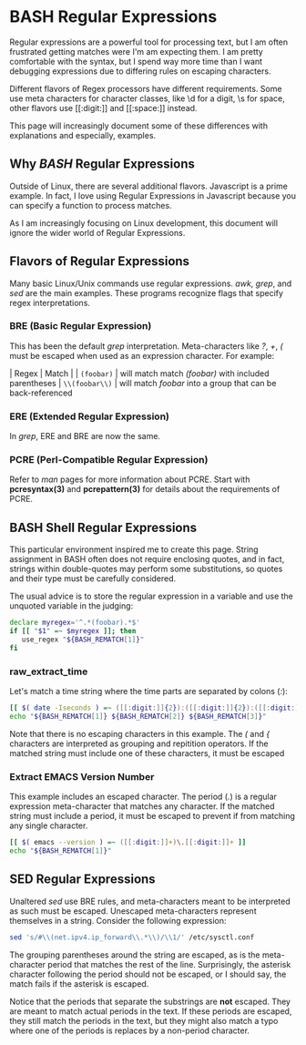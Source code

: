 # BASH Regular Expressions

Regular expressions are a powerful tool for processing text, but
I am often frustrated getting matches were I'm am expecting them.
I am pretty comfortable with the syntax, but I spend way more time
than I want debugging expressions due to differing rules on
escaping characters.

Different flavors of Regex processors have different requirements.
Some use meta characters for character classes, like \d for a
digit, \s for space, other flavors use [[:digit:]] and [[:space:]]
instead.

This page will increasingly document some of these differences
with explanations and especially, examples.

## Why *BASH* Regular Expressions

Outside of Linux, there are several additional flavors.  Javascript
is a prime example.  In fact, I love using Regular Expressions in
Javascript because you can specify a function to process matches.

As I am increasingly focusing on Linux development, this document
will ignore the wider world of Regular Expressions.

## Flavors of Regular Expressions

Many basic Linux/Unix commands use regular expressions.  *awk*,
*grep*, and *sed* are the main examples.  These programs recognize
flags that specify regex interpretations.

### BRE (Basic Regular Expression)

This has been the default *grep* interpretation.  Meta-characters
like *?*, *+*, *(* must be escaped when used as an expression
character.  For example:

| Regex | Match |
| `(foobar)` | will match match *(foobar)* with included parentheses
| `\\(foobar\\)` | will match *foobar* into a group that can be back-referenced

### ERE (Extended Regular Expression)

In *grep*, ERE and BRE are now the same.

### PCRE (Perl-Compatible Regular Expression)

Refer to *man* pages for more information about PCRE.  Start
with **pcresyntax(3)** and **pcrepattern(3)** for details
about the requirements of PCRE.

## BASH Shell Regular Expressions

This particular environment inspired me to create this page.
String assignment in BASH often does not require enclosing
quotes, and in fact, strings within double-quotes may perform
some substitutions, so quotes and their type must be carefully
considered.

The usual advice is to store the regular expression in a
variable and use the unquoted variable in the judging:

~~~sh
declare myregex='^.*(foobar).*$'
if [[ "$1" =~ $myregex ]]; then
   use_regex "${BASH_REMATCH[1]}"
fi
~~~

### raw_extract_time

Let's match a time string where the time parts are
separated by colons (*:*):

~~~sh
[[ $( date -Iseconds ) =~ ([[:digit:]]{2}):([[:digit:]]{2}):([[:digit:]]{2}) ]]
echo "${BASH_REMATCH[1]} ${BASH_REMATCH[2]} ${BASH_REMATCH[3]}"
~~~

Note that there is no escaping characters in this example.
The *(* and *{* characters are interpreted as grouping
and repitition operators.  If the matched string must
include one of these characters, it must be escaped
   
### Extract EMACS Version Number

This example includes an escaped character.  The period (*.*)
is a regular expression meta-character that matches any
character.  If the matched string must include a period,
it must be escaped to prevent if from matching any single
character.

~~~sh
[[ $( emacs --version ) =~ ([[:digit:]]+)\.[[:digit:]]+ ]]
echo "${BASH_REMATCH[1]}"
~~~

## SED Regular Expressions

Unaltered *sed* use BRE rules, and meta-characters meant to
be interpreted as such must be escaped.  Unescaped meta-characters
represent themselves in a string.  Consider the following
expression:

~~~sh
sed 's/#\\(net.ipv4.ip_forward\\.*\\)/\\1/' /etc/sysctl.conf
~~~

The grouping parentheses around the string are escaped,
as is the meta-character period that matches the rest of the
line.  Surprisingly, the asterisk character following the
period should not be escaped, or I should say, the match
fails if the asterisk is escaped.

Notice that the periods that separate the substrings are
**not** escaped.  They are meant to match actual periods
in the text.  If these periods are escaped, they still
match the periods in the text, but they might also match
a typo where one of the periods is replaces by a non-period
character.



